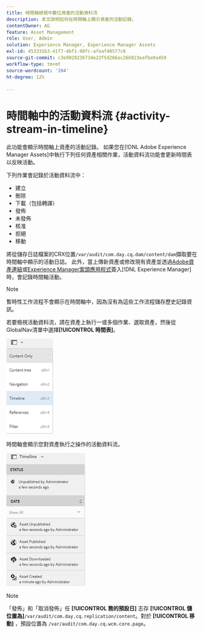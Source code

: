 ```yaml
---
title: 時間軸檢視中數位資產的活動資料流
description: 本文說明如何在時間軸上顯示資產的活動記錄。
contentOwner: AG
feature: Asset Management
role: User, Admin
solution: Experience Manager, Experience Manager Assets
exl-id: 453331b3-41f7-4bf1-90fc-afeaf40577c8
source-git-commit: c3e9029236734e22f5d266ac26b923eafbe0a459
workflow-type: tm+mt
source-wordcount: '204'
ht-degree: 12%

---
```


# 時間軸中的活動資料流 {#activity-stream-in-timeline}

此功能會顯示時間軸上資產的活動記錄。 如果您在[!DNL Adobe Experience Manager Assets]中執行下列任何資產相關作業，活動資料流功能會更新時間表以反映活動。

下列作業會記錄於活動資料流中：

* 建立
* 刪除
* 下載（包括轉譯）
* 發佈
* 未發佈
* 核准
* 拒絕
* 移動

將從儲存日誌檔案的CRX位置`/var/audit/com.day.cq.dam/content/dam`擷取要在時間軸中顯示的活動日誌。 此外，當上傳新資產或修改現有資產並透過[Adobe資產連結](https://helpx.adobe.com/tw/enterprise/admin-guide.html/enterprise/using/manage-assets-using-adobe-asset-link.ug.html)或[Experience Manager案頭應用程式](https://experienceleague.adobe.com/docs/experience-manager-desktop-app/using/release-notes.html?lang=zh-Hant)簽入[!DNL Experience Manager]時，會記錄時間軸活動。

>[!NOTE]
>
>暫時性工作流程不會顯示在時間軸中，因為沒有為這些工作流程儲存歷史記錄資訊。

若要檢視活動資料流，請在資產上執行一或多個作業、選取資產，然後從GlobalNav清單中選擇&#x200B;**[!UICONTROL 時間表]**。

![時間表–2](assets/timeline-2.png)

時間軸會顯示您對資產執行之操作的活動資料流。

![活動資料流](assets/activity_stream.png)

>[!NOTE]
>
>「發佈」和「取消發佈」任 **[!UICONTROL 務的預設日]** 志存 **[!UICONTROL 儲位置為]**`/var/audit/com.day.cq.replication/content`。對於 **[!UICONTROL 移動]** ，預設位置為 `/var/audit/com.day.cq.wcm.core.page`。
